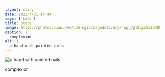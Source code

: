 ```yaml
---
layout: story
date: 2023/7/31 14:44
tags: [ Life ]
title: Story
image: https://photos.muan.dev/cdn-cgi/imagedelivery/-wp_VgtWlgmh1JURQ8t1mg/fcd6dd6e-ab8c-47e5-8908-ac7d4d259500/public
caption: |
  complexion
alt: |
  a hand with painted nails
---
```


![a hand with painted nails](https://photos.muan.dev/cdn-cgi/imagedelivery/-wp_VgtWlgmh1JURQ8t1mg/fcd6dd6e-ab8c-47e5-8908-ac7d4d259500/public)

complexion

